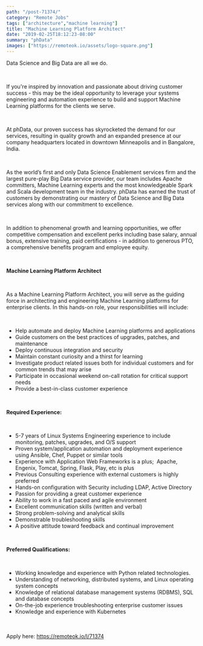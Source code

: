 ```yaml
---
path: "/post-71374/"
category: "Remote Jobs"
tags: ["architecture","machine learning"]
title: "Machine Learning Platform Architect"
date: "2019-02-25T18:12:23-08:00"
summary: "phData"
images: ["https://remoteok.io/assets/logo-square.png"]
---
```


<p>Data Science and Big Data are all we do.</p><br /><p>If you're inspired by innovation and passionate about driving customer success - this may be the ideal opportunity to leverage your systems engineering and automation experience to build and support Machine Learning platforms for the clients we serve.</p><br /><p>At phData, our proven success has skyrocketed the demand for our services, resulting in quality growth and an expanded presence at our company headquarters located in downtown Minneapolis and in Bangalore, India.</p><br /><p>As the world&rsquo;s first and only Data Science Enablement services firm and the largest pure-play Big Data service provider, our team includes Apache committers, Machine Learning experts and the most knowledgeable Spark and Scala development team in the industry. phData has earned the trust of customers by demonstrating our mastery of Data Science and Big Data services along with our commitment to excellence.</p><br /><p>In addition to phenomenal growth and learning opportunities, we offer competitive compensation and excellent perks including base salary, annual bonus, extensive training, paid certifications - in addition to generous PTO, a comprehensive benefits program and employee equity.</p><br /><p><strong>Machine Learning Platform Architect</strong></p><br /><p>As a Machine Learning Platform Architect, you will serve as the guiding force in architecting and engineering Machine Learning platforms for enterprise clients. In this hands-on role, your responsibilities will include:</p><br /><ul><li>Help automate and deploy Machine Learning platforms and applications</li><li>Guide customers on the best practices of upgrades, patches, and maintenance</li><li>Deploy continuous integration and security</li><li>Maintain constant curiosity and a thirst for learning</li><li>Investigate product related issues both for individual customers and for common trends that may arise</li><li>Participate in occasional weekend on-call rotation for critical support needs</li><li>Provide a best-in-class customer experience</li></ul><br /><p><strong>Required Experience</strong><strong>:</strong></p><br /><ul><li>5-7 years of Linux Systems Engineering experience to include monitoring, patches, upgrades, and O/S support</li><li>Proven system/application automation and deployment experience using Ansible, Chef, Puppet or similar tools</li><li>Experience with Application Web Frameworks is a plus; &nbsp;Apache, Engenix, Tomcat, Spring, Flask, Play, etc is plus</li><li>Previous Consulting experience with external customers is highly preferred</li><li>Hands-on configuration with Security including LDAP, Active Directory</li><li>Passion for providing a great customer experience</li><li>Ability to work in a fast paced and agile environment</li><li>Excellent communication skills (written and verbal)</li><li>Strong problem-solving and analytical skills</li><li>Demonstrable troubleshooting skills</li><li>A positive attitude toward feedback and continual improvement</li></ul><br /><p><strong>Preferred Qualifications:</strong></p><br /><ul><li>Working knowledge and experience with Python related technologies.</li><li>Understanding of networking, distributed systems, and Linux operating system concepts</li><li>Knowledge of relational database management systems (RDBMS), SQL and database concepts</li><li>On-the-job experience troubleshooting enterprise customer issues</li><li>Knowledge and experience with Kubernetes</li></ul>

<br/>
<br/>
Apply here: <A HREF="https://remoteok.io/l/71374">https://remoteok.io/l/71374</A>
